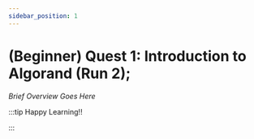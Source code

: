 ```yaml
---
sidebar_position: 1
---
```


# (Beginner) Quest 1: Introduction to Algorand (Run 2);

_Brief Overview Goes Here_

:::tip Happy Learning!!

<QuestButton text="Go To Quest" link="https://app.stackup.dev/quest_page/beginner-quest-1-introduction-to-algorand-re-run" />

:::
